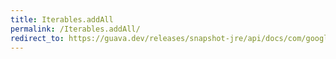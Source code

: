 ```yaml
---
title: Iterables.addAll
permalink: /Iterables.addAll/
redirect_to: https://guava.dev/releases/snapshot-jre/api/docs/com/google/common/collect/Iterables.html#addAll-java.util.Collection-java.lang.Iterable-
---
```

